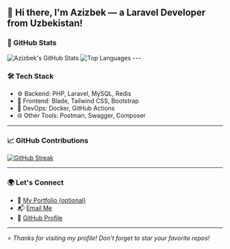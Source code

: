 ## 👋 Hi there, I'm Azizbek — a Laravel Developer from Uzbekistan!

### 🚀 GitHub Stats
  <img src="https://github-readme-stats.vercel.app/api?username=AzizbekZiyodullayev2024&show_icons=true&theme=dracula&hide_border=true&bg_color=00000000" alt="Azizbek's GitHub Stats" />

  <img src="https://github-readme-stats.vercel.app/api/top-langs/?username=AzizbekZiyodullayev2024&layout=compact&theme=dracula&hide_border=true&bg_color=00000000" alt="Top Languages" />
---

### 🛠️ Tech Stack

- ⚙️ Backend: PHP, Laravel, MySQL, Redis
- 🎨 Frontend: Blade, Tailwind CSS, Bootstrap
- 🐳 DevOps: Docker, GitHub Actions
- 🌐 Other Tools: Postman, Swagger, Composer

---

### 📈 GitHub Contributions

[![GitHub Streak](https://streak-stats.demolab.com?user=AzizbekZiyodullayev2024&theme=dracula&hide_border=true)](https://git.io/streak-stats)

---

### 🌍 Let's Connect

- 💼 [My Portfolio (optional)](https://your-portfolio-link.com)
- 📬 [Email Me](mailto:your-email@example.com)
- 🐙 [GitHub Profile](https://github.com/AzizbekZiyodullayev2024)

---

⭐️ *Thanks for visiting my profile! Don't forget to star your favorite repos!*
